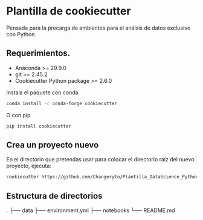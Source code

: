 # Plantilla de cookiecutter

Pensada para la precarga de ambientes para el análsis de datos exclusivo con Python.

## Requerimientos.
- Anaconda >= 29.9.0
- git >= 2.45.2
- Cookiecutter Python package >= 2.6.0

Instala el paquete con conda
```sh
conda install -c conda-forge cookiecutter
```

O con pip
```sh
pip install cookiecutter
```

## Crea un proyecto nuevo

En el directorio que pretendas usar para colocar el directorio raíz del nuevo proyecto, ejecuta:
```sh
cookiecutter https://github.com/Changeryto/Plantilla_DataScience_Python.git
```

## Estructura de directorios

.
├── data
├── environment.yml
├── notebooks
└── README.md


